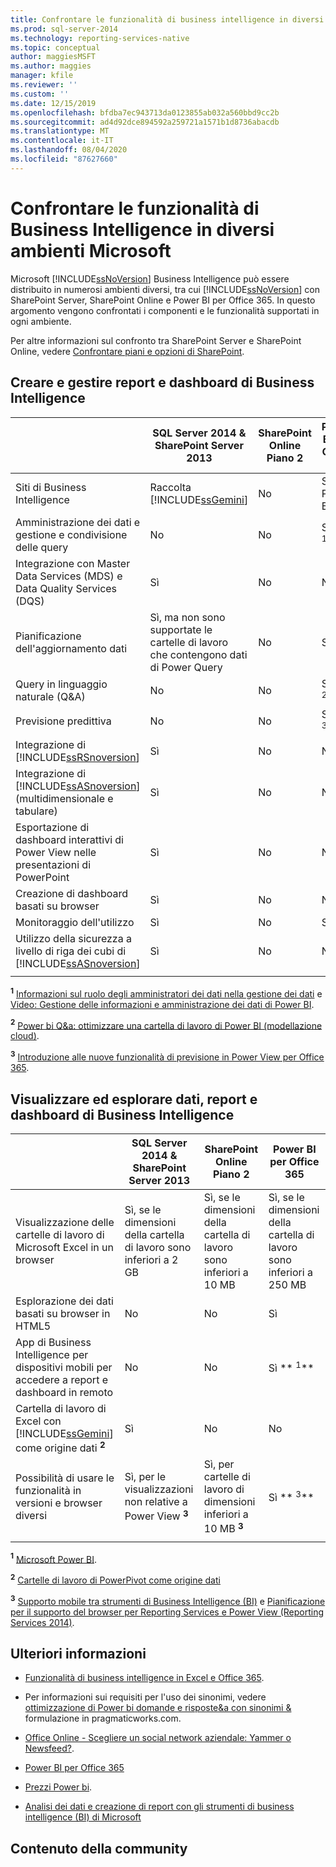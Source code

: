 ```yaml
---
title: Confrontare le funzionalità di business intelligence in diversi ambienti Microsoft | Microsoft Docs
ms.prod: sql-server-2014
ms.technology: reporting-services-native
ms.topic: conceptual
author: maggiesMSFT
ms.author: maggies
manager: kfile
ms.reviewer: ''
ms.custom: ''
ms.date: 12/15/2019
ms.openlocfilehash: bfdba7ec943713da0123855ab032a560bbd9cc2b
ms.sourcegitcommit: ad4d92dce894592a259721a1571b1d8736abacdb
ms.translationtype: MT
ms.contentlocale: it-IT
ms.lasthandoff: 08/04/2020
ms.locfileid: "87627660"
---
```

# <a name="compare-business-intelligence-capabilities-in-different-microsoft-environments"></a>Confrontare le funzionalità di Business Intelligence in diversi ambienti Microsoft

Microsoft [!INCLUDE[ssNoVersion](../includes/ssnoversion-md.md)] Business Intelligence può essere distribuito in numerosi ambienti diversi, tra cui [!INCLUDE[ssNoVersion](../includes/ssnoversion-md.md)] con SharePoint Server, SharePoint Online e Power BI per Office 365. In questo argomento vengono confrontati i componenti e le funzionalità supportati in ogni ambiente.  
  
Per altre informazioni sul confronto tra SharePoint Server e SharePoint Online, vedere [Confrontare piani e opzioni di SharePoint](https://products.office.com/SharePoint/compare-sharepoint-plans).  
  
## <a name="author-and-manage-bi-reports-and-dashboards"></a>Creare e gestire report e dashboard di Business Intelligence  
  
||SQL Server 2014 & SharePoint Server 2013|SharePoint Online Piano 2|Power BI per Office 365|  
|-|----------------------------------------------|------------------------------|-----------------------------|  
|Siti di Business Intelligence|Raccolta [!INCLUDE[ssGemini](../includes/ssgemini-md.md)]|No|Sito di Power BI|  
|Amministrazione dei dati e gestione e condivisione delle query|No|No|Sì ** <sup>1</sup>**|  
|Integrazione con Master Data Services (MDS) e Data Quality Services (DQS)|Sì|No|No|  
|Pianificazione dell'aggiornamento dati|Sì, ma non sono supportate le cartelle di lavoro che contengono dati di Power Query|No|Sì|  
|Query in linguaggio naturale (Q&A)|No|No|Sì ** <sup>2</sup>**|  
|Previsione predittiva|No|No|Sì ** <sup>3</sup>**|  
|Integrazione di [!INCLUDE[ssRSnoversion](../includes/ssrsnoversion-md.md)]|Sì|No|No|  
|Integrazione di [!INCLUDE[ssASnoversion](../includes/ssasnoversion-md.md)] (multidimensionale e tabulare)|Sì|No|No|  
|Esportazione di dashboard interattivi di Power View nelle presentazioni di PowerPoint|Sì|No|No|  
|Creazione di dashboard basati su browser|Sì|No|No|  
|Monitoraggio dell'utilizzo|Sì|No|Sì|  
|Utilizzo della sicurezza a livello di riga dei cubi di [!INCLUDE[ssASnoversion](../includes/ssasnoversion-md.md)]|Sì|No|No|  
|||||

 **<sup>1</sup>**  [Informazioni sul ruolo degli amministratori dei dati nella gestione dei dati](https://support.office.com/Article/Understanding-the-Role-of-Data-Stewards-in-Data-Management-ae3352f3-4389-45e8-a682-7fd6edb92524?ui=en-US&rs=en-US&ad=US) e [Video: Gestione delle informazioni e amministrazione dei dati di Power BI](https://www.youtube.com/watch?v=8dHOj68ts7c).  
  
 **<sup>2</sup>**  [Power bi Q&a: ottimizzare una cartella di lavoro di Power BI (modellazione cloud)](https://powerbi.microsoft.com/nl-nl/blog/new-in-power-bi-cloud-modeling-for-q-and-a/).  
  
 **<sup>3</sup>**  [Introduzione alle nuove funzionalità di previsione in Power View per Office 365](https://powerbi.microsoft.com/blog/introducing-new-forecasting-capabilities-in-power-view-for-office-365/).  
  
## <a name="view-and-browse-bi-data-reports-and-dashboards"></a>Visualizzare ed esplorare dati, report e dashboard di Business Intelligence  
  
||SQL Server 2014 & SharePoint Server 2013|SharePoint Online Piano 2|Power BI per Office 365|  
|-|----------------------------------------------|------------------------------|-----------------------------|  
|Visualizzazione delle cartelle di lavoro di Microsoft Excel in un browser|Sì, se le dimensioni della cartella di lavoro sono inferiori a 2 GB|Sì, se le dimensioni della cartella di lavoro sono inferiori a 10 MB|Sì, se le dimensioni della cartella di lavoro sono inferiori a 250 MB|  
|Esplorazione dei dati basati su browser in HTML5|No|No|Sì|  
|App di Business Intelligence per dispositivi mobili per accedere a report e dashboard in remoto|No|No|Sì ** <sup>1</sup>**|  
|Cartella di lavoro di Excel con [!INCLUDE[ssGemini](../includes/ssgemini-md.md)] come origine dati **<sup>2</sup>**|Sì|No|No|  
|Possibilità di usare le funzionalità in versioni e browser diversi|Sì, per le visualizzazioni non relative a Power View **<sup>3</sup>**|Sì, per cartelle di lavoro di dimensioni inferiori a 10 MB **<sup>3</sup>**|Sì ** <sup>3</sup>**|  
|||||

 **<sup>1</sup>**  [Microsoft Power BI](https://apps.microsoft.com/windows/app/microsoft-power-bi/b7e7c94d-2ea3-4fa6-a277-9d19a1f697ba).  
  
 **<sup>2</sup>**  [Cartelle di lavoro di PowerPivot come origine dati](https://support.office.com/article/Power-Pivot-Powerful-data-analysis-and-data-modeling-in-Excel-A9C2C6E2-CC49-4976-A7D7-40896795D045)  
  
 **<sup>3</sup>**  [Supporto mobile tra strumenti di Business Intelligence (BI)](https://msdn.microsoft.com/library/dn151146\(v=sql.110\).aspx) e [Pianificazione per il supporto del browser per Reporting Services e Power View (Reporting Services 2014)](https://msdn.microsoft.com/library/ms156511.aspx).  
  
## <a name="more-information"></a>Ulteriori informazioni  
  
- [Funzionalità di business intelligence in Excel e Office 365](https://support.office.com/article/BI-capabilities-in-Excel-and-Office-365-26c0548e-124c-4fd3-aab3-5f64568cb743).  
  
- Per informazioni sui requisiti per l'uso dei sinonimi, vedere [ottimizzazione di Power bi domande e risposte&a con sinonimi &](https://blog.pragmaticworks.com/optimizing-power-bi-qa-with-synonyms-phrasing-using-cloud-modeling) formulazione in pragmaticworks.com.  
  
- [Office Online - Scegliere un social network aziendale: Yammer o Newsfeed?](https://support.office.com/article/Pick-your-enterprise-social-network-Yammer-or-Newsfeed-21954c85-4384-47d4-96c2-dfa1c9d56e66?ui=en-US&rs=en-US&ad=US).  
  
- [Power BI per Office 365](https://www.microsoft.com/powerbi/default.aspx)  
  
- [Prezzi Power bi](https://www.microsoft.com/powerBI/pricing.aspx).  
  
- [Analisi dei dati e creazione di report con gli strumenti di business intelligence (BI) di Microsoft](../reporting-services/choosing-microsoft-business-intelligence-bi-tools-for-analysis-and-reporting.md)  
  
## <a name="community-content"></a>Contenuto della community

